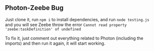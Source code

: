 ## Photon-Zeebe Bug

Just clone it, run `npm i` to install dependencies, and run `node testing.js` and you will see Zeebe throw the error `Cannot read property 'zeebe:taskDefinition' of undefined`

To fix it, just comment out everything related to Photon (including the imports) and then run it again, it will start working.
